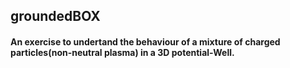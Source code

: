 ## groundedBOX

#### An exercise to undertand the behaviour of a mixture of charged particles(non-neutral plasma) in a 3D potential-Well.
